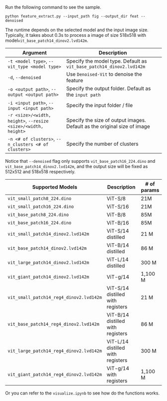 Run the following command to see the sample.
```
python feature_extract.py --input_path fig --output_dir feat --denoised
```

The runtime depends on the selected model and the input image size. Typically, it takes about 0.3s to process a image of size 518x518 with model`vit_base_patch14_dinov2.lvd142m`.


| Argument | Description |
| ------ | ------ |
| `-t <model type>`, `--vit_type <model type>` | Specify the model type. Default as `vit_base_patch14_dinov2.lvd142m`  |
| `-d`, `--denoised` | Use `Denoised-Vit` to denoise the feature |
| `-o <output path>`, `--output <output path>` | Specify the output folder. Default as the `input path` |
| `-i <input path>`, `--input <input path>` | Specify the input folder / file |
| `-r <size>/<width, height>`, `--resize <size>/<width, height>` | Specify the size of output images. Default as the original size of image |
| `-n <# of clusters>`, `--n_clusters <# of clusters>` | Specify the number of clusters |

Notice that `--denoised` flag only supports `vit_base_patch16_224.dino` and `vit_base_patch14_dinov2.lvd142m`, and the output size will be fixed as 512x512 and 518x518 respectively.

| Supported Models | Description | # of params |
| ------ | ------ | ------ |
| `vit_small_patch8_224.dino` | ViT-S/8| 21M|
| `vit_small_patch16_224.dino`| ViT-S/16 |21M|
| `vit_base_patch8_224.dino`| ViT-B/8 |85M|
| `vit_base_patch16_224.dino`| ViT-B/16 |85M|
| `vit_small_patch14_dinov2.lvd142m`| ViT-S/14 distilled |21 M|
| `vit_base_patch14_dinov2.lvd142m`| ViT-B/14 distilled |86 M|
| `vit_large_patch14_dinov2.lvd142m`| ViT-L/14 distilled |300 M|
| `vit_giant_patch14_dinov2.lvd142m`| ViT-g/14 |1,100 M|
| `vit_small_patch14_reg4_dinov2.lvd142m`| ViT-S/14 distilled with registers|21 M|
| `vit_base_patch14_reg4_dinov2.lvd142m`| ViT-B/14 distilled with registers|86 M|
| `vit_large_patch14_reg4_dinov2.lvd142m`| ViT-L/14 distilled with registers|300 M|
| `vit_giant_patch14_reg4_dinov2.lvd142m`| ViT-g/14 with registers|1,100 M|



Or you can refer to the `visualize.ipynb` to see how do the functions works.